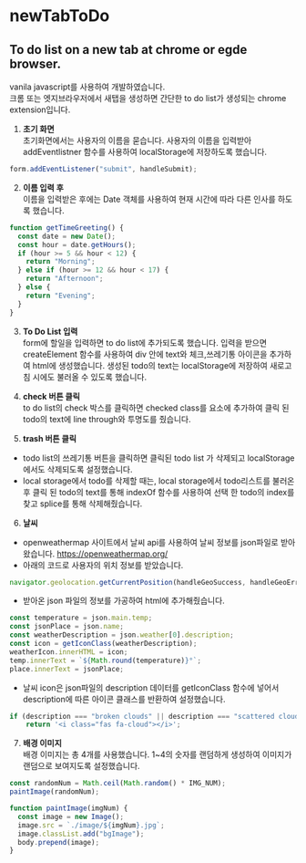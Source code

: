 # newTabToDo

## To do list on a new tab at chrome or egde browser.

vanila javascript를 사용하여 개발하였습니다.  
크롬 또는 엣지브라우저에서 새탭을 생성하면 간단한 to do list가 생성되는 chrome extension입니다.

1. **초기 화면**  
   초기화면에서는 사용자의 이름을 묻습니다. 사용자의 이름을 입력받아 addEventlistner 함수를 사용하여 localStorage에 저장하도록 했습니다.

```js
form.addEventListener("submit", handleSubmit);
```

2. **이름 입력 후**  
   이름을 입력받은 후에는 Date 객체를 사용하여 현재 시간에 따라 다른 인사를 하도록 했습니다.

```js
function getTimeGreeting() {
  const date = new Date();
  const hour = date.getHours();
  if (hour >= 5 && hour < 12) {
    return "Morning";
  } else if (hour >= 12 && hour < 17) {
    return "Afternoon";
  } else {
    return "Evening";
  }
}
```

3. **To Do List 입력**  
   form에 할일을 입력하면 to do list에 추가되도록 했습니다. 입력을 받으면 createElement 함수를 사용하여 div 안에 text와 체크,쓰레기통 아이콘을 추가하여 html에 생성했습니다. 생성된 todo의 text는 localStorage에 저장하여 새로고침 시에도 불러올 수 있도록 했습니다.

4. **check 버튼 클릭**  
   to do list의 check 박스를 클릭하면 checked class를 요소에 추가하여 클릭 된 todo의 text에 line through와 투명도를 줬습니다.

5. **trash 버튼 클릭**

- todo list의 쓰레기통 버튼을 클릭하면 클릭된 todo list 가 삭제되고 localStorage에서도 삭제되도록 설정했습니다.
- local storage에서 todo를 삭제할 때는, local storage에서 todo리스트를 불러온 후 클릭 된 todo의 text를 통해 indexOf 함수를 사용하여 선택 한 todo의 index를 찾고 splice를 통해 삭제해줬습니다.

6. **날씨**

- openweathermap 사이트에서 날씨 api를 사용하여 날씨 정보를 json파일로 받아왔습니다.
  https://openweathermap.org/
- 아래의 코드로 사용자의 위치 정보를 받았습니다.

```js
navigator.geolocation.getCurrentPosition(handleGeoSuccess, handleGeoError);
```

- 받아온 json 파일의 정보를 가공하여 html에 추가해줬습니다.

```js
const temperature = json.main.temp;
const jsonPlace = json.name;
const weatherDescription = json.weather[0].description;
const icon = getIconClass(weatherDescription);
weatherIcon.innerHTML = icon;
temp.innerText = `${Math.round(temperature)}°`;
place.innerText = jsonPlace;
```

- 날씨 icon은 json파일의 description 데이터를 getIconClass 함수에 넣어서 description에 따른 아이콘 클래스를 반환하여 설정했습니다.

```js
if (description === "broken clouds" || description === "scattered clouds") {
    return '<i class="fas fa-cloud"></i>';
```

7. **배경 이미지**  
   배경 이미지는 총 4개를 사용했습니다. 1~4의 숫자를 랜덤하게 생성하여 이미지가 랜덤으로 보여지도록 설정했습니다.

```js
const randomNum = Math.ceil(Math.random() * IMG_NUM);
paintImage(randomNum);
```

```js
function paintImage(imgNum) {
  const image = new Image();
  image.src = `./image/${imgNum}.jpg`;
  image.classList.add("bgImage");
  body.prepend(image);
}
```
